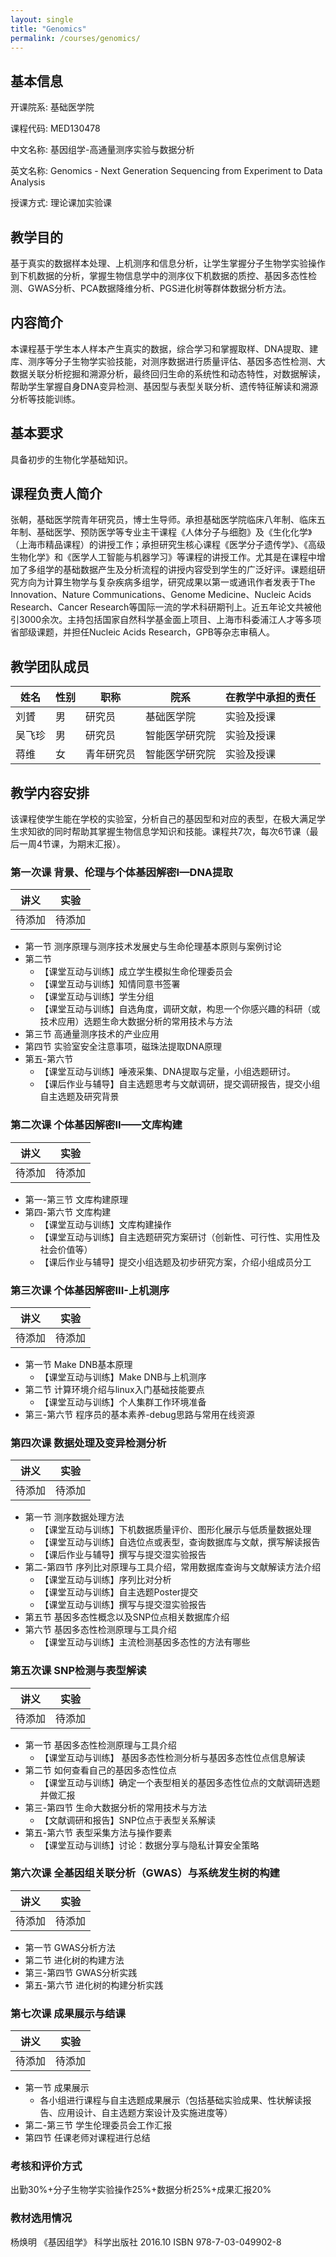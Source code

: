 ```yaml
---
layout: single
title: "Genomics"
permalink: /courses/genomics/
---
```


## 基本信息

开课院系: 基础医学院

课程代码: MED130478

中文名称: 基因组学-高通量测序实验与数据分析

英文名称: Genomics - Next Generation Sequencing from Experiment to Data Analysis

授课方式: 理论课加实验课

## 教学目的

基于真实的数据样本处理、上机测序和信息分析，让学生掌握分子生物学实验操作到下机数据的分析，掌握生物信息学中的测序仪下机数据的质控、基因多态性检测、GWAS分析、PCA数据降维分析、PGS进化树等群体数据分析方法。

## 内容简介

本课程基于学生本人样本产生真实的数据，综合学习和掌握取样、DNA提取、建库、测序等分子生物学实验技能，对测序数据进行质量评估、基因多态性检测、大数据关联分析挖掘和溯源分析，最终回归生命的系统性和动态特性，对数据解读，帮助学生掌握自身DNA变异检测、基因型与表型关联分析、遗传特征解读和溯源分析等技能训练。

## 基本要求

具备初步的生物化学基础知识。

## 课程负责人简介

张朝，基础医学院青年研究员，博士生导师。承担基础医学院临床八年制、临床五年制、基础医学、预防医学等专业主干课程《人体分子与细胞》及《生化化学》（上海市精品课程）的讲授工作；承担研究生核心课程《医学分子遗传学》、《高级生物化学》和《医学人工智能与机器学习》等课程的讲授工作。尤其是在课程中增加了多组学的基础数据产生及分析流程的讲授内容受到学生的广泛好评。课题组研究方向为计算生物学与复杂疾病多组学，研究成果以第一或通讯作者发表于The Innovation、Nature Communications、Genome Medicine、Nucleic Acids Research、Cancer Research等国际一流的学术科研期刊上。近五年论文共被他引3000余次。主持包括国家自然科学基金面上项目、上海市科委浦江人才等多项省部级课题，并担任Nucleic Acids Research，GPB等杂志审稿人。

## 教学团队成员

| 姓名 | 性别 | 职称 | 院系 | 在教学中承担的责任 |
| --- | --- | ----- | -------- | ----------- |
| 刘贇 | 男 | 研究员 | 基础医学院 | 实验及授课 |
| 吴飞珍 | 男 | 研究员 | 智能医学研究院 | 实验及授课 |
| 蒋维 | 女 | 青年研究员 | 智能医学研究院 | 实验及授课 |

## 教学内容安排

该课程使学生能在学校的实验室，分析自己的基因型和对应的表型，在极大满足学生求知欲的同时帮助其掌握生物信息学知识和技能。课程共7次，每次6节课（最后一周4节课，为期末汇报）。

### 第一次课 背景、伦理与个体基因解密I—DNA提取

| 讲义 | 实验 | 
| ------ | ------ |
| 待添加 | 待添加 | 

- 第一节 测序原理与测序技术发展史与生命伦理基本原则与案例讨论
- 第二节
  - 【课堂互动与训练】成立学生模拟生命伦理委员会
  - 【课堂互动与训练】知情同意书签署
  - 【课堂互动与训练】学生分组
  - 【课堂互动与训练】自选角度，调研文献，构思一个你感兴趣的科研（或技术应用）选题生命大数据分析的常用技术与方法
- 第三节 高通量测序技术的产业应用
- 第四节 实验室安全注意事项，磁珠法提取DNA原理
- 第五-第六节
  - 【课堂互动与训练】唾液采集、DNA提取与定量，小组选题研讨。
  - 【课后作业与辅导】自主选题思考与文献调研，提交调研报告，提交小组自主选题及研究背景

### 第二次课 个体基因解密II——文库构建

| 讲义 | 实验 | 
| ------ | ------ |
| 待添加 | 待添加 | 

- 第一-第三节 文库构建原理
- 第四-第六节 文库构建
  - 【课堂互动与训练】文库构建操作
  - 【课堂互动与训练】自主选题研究方案研讨（创新性、可行性、实用性及社会价值等）
  - 【课后作业与辅导】提交小组选题及初步研究方案，介绍小组成员分工

### 第三次课 个体基因解密III-上机测序

| 讲义 | 实验 | 
| ------ | ------ |
| 待添加 | 待添加 | 

- 第一节 Make DNB基本原理
  - 【课堂互动与训练】Make DNB与上机测序
- 第二节 计算环境介绍与linux入门基础技能要点
  - 【课堂互动与训练】个人集群工作环境准备
- 第三-第六节 程序员的基本素养-debug思路与常用在线资源

### 第四次课 数据处理及变异检测分析

| 讲义 | 实验 | 
| ------ | ------ |
| 待添加 | 待添加 | 

- 第一节 测序数据处理方法
  - 【课堂互动与训练】下机数据质量评价、图形化展示与低质量数据处理
  - 【课堂互动与训练】自选位点或表型，查询数据库与文献，撰写解读报告
  - 【课后作业与辅导】撰写与提交湿实验报告
- 第二-第四节 序列比对原理与工具介绍，常用数据库查询与文献解读方法介绍
  - 【课堂互动与训练】序列比对分析
  - 【课堂互动与训练】自主选题Poster提交
  - 【课堂互动与训练】撰写与提交湿实验报告
- 第五节 基因多态性概念以及SNP位点相关数据库介绍
- 第六节 基因多态性检测原理与工具介绍
  - 【课堂互动与训练】主流检测基因多态性的方法有哪些

### 第五次课 SNP检测与表型解读

| 讲义 | 实验 | 
| ------ | ------ |
| 待添加 | 待添加 | 

- 第一节 基因多态性检测原理与工具介绍
  - 【课堂互动与训练】 基因多态性检测分析与基因多态性位点信息解读
- 第二节 如何查看自己的基因多态性位点
  - 【课堂互动与训练】确定一个表型相关的基因多态性位点的文献调研选题并做汇报
- 第三-第四节 生命大数据分析的常用技术与方法
  - 【文献调研和报告】SNP位点于表型关系解读
- 第五-第六节 表型采集方法与操作要素
  - 【课堂互动与训练】讨论：数据分享与隐私计算安全策略

### 第六次课 全基因组关联分析（GWAS）与系统发生树的构建

| 讲义 | 实验 | 
| ------ | ------ |
| 待添加 | 待添加 | 

- 第一节 GWAS分析方法
- 第二节 进化树的构建方法
- 第三-第四节 GWAS分析实践
- 第五-第六节 进化树的构建分析实践

### 第七次课 成果展示与结课

| 讲义 | 实验 | 
| ------ | ------ |
| 待添加 | 待添加 | 

- 第一节 成果展示
  - 各小组进行课程与自主选题成果展示（包括基础实验成果、性状解读报告、应用设计、自主选题方案设计及实施进度等）
- 第二-第三节 学生伦理委员会工作汇报
- 第四节 任课老师对课程进行总结

### 考核和评价方式

出勤30%+分子生物学实验操作25%+数据分析25%+成果汇报20%

### 教材选用情况

杨焕明 《基因组学》 科学出版社 2016.10 ISBN 978-7-03-049902-8

